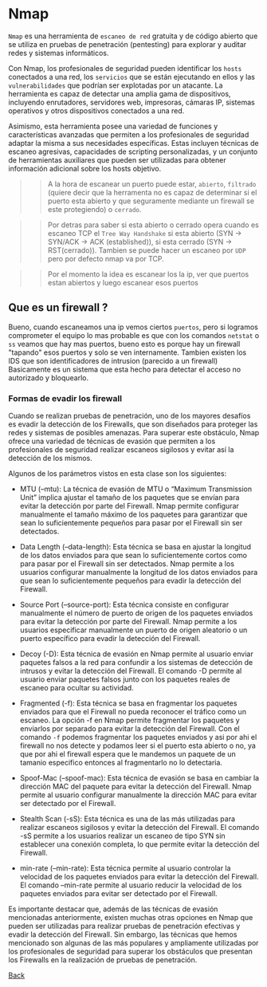 
# Nmap

`Nmap` es una herramienta de `escaneo de red` gratuita y de código abierto que se utiliza en pruebas de penetración (pentesting) para explorar y auditar redes y sistemas informáticos.

Con Nmap, los profesionales de seguridad pueden identificar los `hosts` conectados a una red, los `servicios` que se están ejecutando en ellos y las `vulnerabilidades` que podrían ser explotadas por un atacante. La herramienta es capaz de detectar una amplia gama de dispositivos, incluyendo enrutadores, servidores web, impresoras, cámaras IP, sistemas operativos y otros dispositivos conectados a una red.

Asimismo, esta herramienta posee una variedad de funciones y características avanzadas que permiten a los profesionales de seguridad adaptar la misma a sus necesidades específicas. Estas incluyen técnicas de escaneo agresivas, capacidades de scripting personalizadas, y un conjunto de herramientas auxiliares que pueden ser utilizadas para obtener información adicional sobre los hosts objetivo.

>> A la hora de escanear un puerto puede estar, `abierto`, `filtrado` (quiere decir que la herramenta no es capaz de determinar si el puerto esta abierto y que seguramente mediante un firewall se este protegiendo) o `cerrado`. 

>> Por detras para saber si esta abierto o cerrado opera cuando es escaneo TCP el `Tree Way Handshake` si esta abierto (SYN -> SYN/ACK -> ACK (established)), si esta cerrado (SYN -> RST(cerrado)). Tambien se puede hacer un escaneo por `UDP` pero por defecto nmap va por TCP.

>> Por el momento la idea es escanear los la ip, ver que puertos estan abiertos y luego escanear esos puertos

## Que es un firewall ?

Bueno, cuando escaneamos una ip vemos ciertos `puertos`, pero si logramos comprometer el equipo lo mas probable es que con los comandos `netstat` o `ss` veamos que hay mas puertos, bueno esto es porque hay un firewall "tapando" esos puertos y solo se ven internamente.
Tambien existen los IDS que son identificadores de intrusion (parecido a un firewall)
Basicamente es un sistema que esta hecho para detectar el acceso no autorizado y bloquearlo.

### Formas de evadir los firewall 

Cuando se realizan pruebas de penetración, uno de los mayores desafíos es evadir la detección de los Firewalls, que son diseñados para proteger las redes y sistemas de posibles amenazas. Para superar este obstáculo, Nmap ofrece una variedad de técnicas de evasión que permiten a los profesionales de seguridad realizar escaneos sigilosos y evitar así la detección de los mismos.

Algunos de los parámetros vistos en esta clase son los siguientes:

- MTU (–mtu): La técnica de evasión de MTU o “Maximum Transmission Unit” implica ajustar el tamaño de los paquetes que se envían para evitar la detección por parte del Firewall. Nmap permite configurar manualmente el tamaño máximo de los paquetes para garantizar que sean lo suficientemente pequeños para pasar por el Firewall sin ser detectados.

- Data Length (–data-length): Esta técnica se basa en ajustar la longitud de los datos enviados para que sean lo suficientemente cortos como para pasar por el Firewall sin ser detectados. Nmap permite a los usuarios configurar manualmente la longitud de los datos enviados para que sean lo suficientemente pequeños para evadir la detección del Firewall.

- Source Port (–source-port): Esta técnica consiste en configurar manualmente el número de puerto de origen de los paquetes enviados para evitar la detección por parte del Firewall. Nmap permite a los usuarios especificar manualmente un puerto de origen aleatorio o un puerto específico para evadir la detección del Firewall.

- Decoy (-D): Esta técnica de evasión en Nmap permite al usuario enviar paquetes falsos a la red para confundir a los sistemas de detección de intrusos y evitar la detección del Firewall. El comando -D permite al usuario enviar paquetes falsos junto con los paquetes reales de escaneo para ocultar su actividad.

- Fragmented (-f): Esta técnica se basa en fragmentar los paquetes enviados para que el Firewall no pueda reconocer el tráfico como un escaneo. La opción -f en Nmap permite fragmentar los paquetes y enviarlos por separado para evitar la detección del Firewall. Con el comando `-f` podemos fragmentar los paquetes enviados y asi por ahi el firewall no nos detecte y podamos leer si el puerto esta abierto o no, ya que por ahi el firewall espera que le mandemos un paquete de un tamanio especifico entonces al fragmentarlo no lo detectaria.

- Spoof-Mac (–spoof-mac): Esta técnica de evasión se basa en cambiar la dirección MAC del paquete para evitar la detección del Firewall. Nmap permite al usuario configurar manualmente la dirección MAC para evitar ser detectado por el Firewall.

- Stealth Scan (-sS): Esta técnica es una de las más utilizadas para realizar escaneos sigilosos y evitar la detección del Firewall. El comando -sS permite a los usuarios realizar un escaneo de tipo SYN sin establecer una conexión completa, lo que permite evitar la detección del Firewall.

- min-rate (–min-rate): Esta técnica permite al usuario controlar la velocidad de los paquetes enviados para evitar la detección del Firewall. El comando –min-rate permite al usuario reducir la velocidad de los paquetes enviados para evitar ser detectado por el Firewall.

Es importante destacar que, además de las técnicas de evasión mencionadas anteriormente, existen muchas otras opciones en Nmap que pueden ser utilizadas para realizar pruebas de penetración efectivas y evadir la detección del Firewall. Sin embargo, las técnicas que hemos mencionado son algunas de las más populares y ampliamente utilizadas por los profesionales de seguridad para superar los obstáculos que presentan los Firewalls en la realización de pruebas de penetración.






[Back](../introduccionHacking.md)